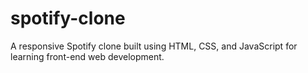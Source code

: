 # spotify-clone
A responsive Spotify clone built using HTML, CSS, and JavaScript for learning front-end web development.
